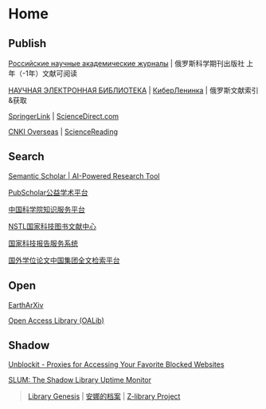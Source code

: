 # Home

## Publish

[Российские научные академические журналы](https://sciencejournals.ru/) | 俄罗斯科学期刊出版社 上年（-1年）文献可阅读

[НАУЧНАЯ ЭЛЕКТРОННАЯ БИБЛИОТЕКА](https://elibrary.ru/defaultx.asp) | [КиберЛенинка](https://cyberleninka.ru/) | 俄罗斯文献索引&获取

[SpringerLink](https://link.springer.com/) | [ScienceDirect.com](https://www.sciencedirect.com/)

[CNKI Overseas](https://www.cnki.net/) | [ScienceReading](https://book.sciencereading.cn/shop/main/Login/shopFrame.do)

## Search

[Semantic Scholar | AI-Powered Research Tool](https://www.semanticscholar.org/)

[PubScholar公益学术平台](https://pubscholar.cn/)

[中国科学院知识服务平台](https://www.las.ac.cn/)

[NSTL国家科技图书文献中心](https://www.nstl.gov.cn/index.html)

[国家科技报告服务系统](https://www.nstrs.cn/index)

[国外学位论文中国集团全文检索平台](https://www.pqdtcn.com/)

## Open

[EarthArXiv](https://eartharxiv.org/)

[Open Access Library (OALib)](https://www.oalib.com/)

## Shadow

[Unblockit - Proxies for Accessing Your Favorite Blocked Websites](https://unblockits.com/)

[SLUM: The Shadow Library Uptime Monitor](https://open-slum.org/)

> [Library Genesis](https://www.ooopn.com/tool/libgen/) | [安娜的档案](https://zh.annas-archive.org/) | [Z-library Project](https://z-lib.gs/)